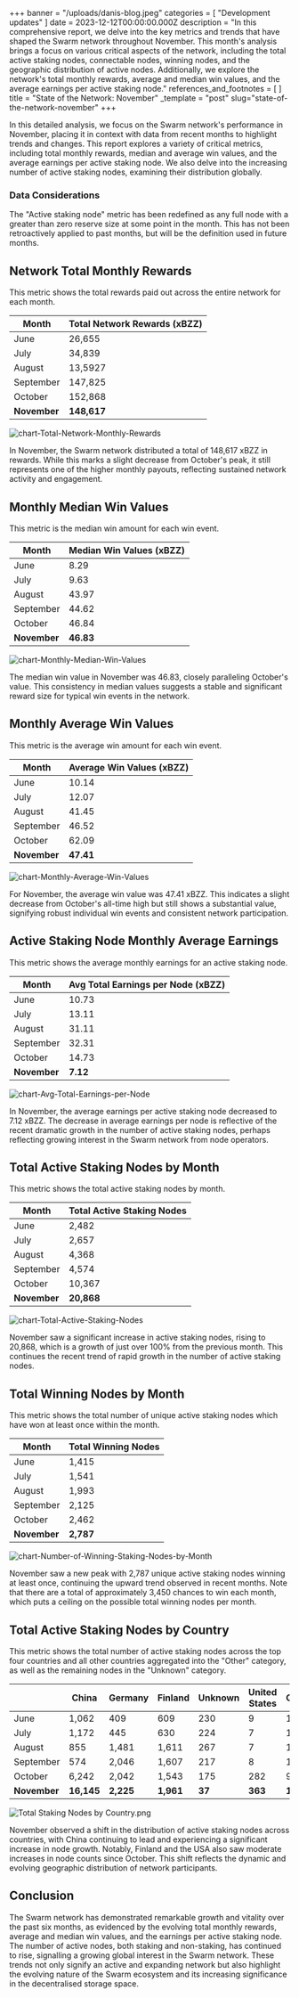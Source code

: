 +++
banner = "/uploads/danis-blog.jpeg"
categories = [ "Development updates" ]
date = 2023-12-12T00:00:00.000Z
description = "In this comprehensive report, we delve into the key metrics and trends that have shaped the Swarm network throughout November. This month's analysis brings a focus on various critical aspects of the network, including the total active staking nodes, connectable nodes, winning nodes, and the geographic distribution of active nodes. Additionally, we explore the network's total monthly rewards, average and median win values, and the average earnings per active staking node."
references_and_footnotes = [ ]
title = "State of the Network: November"
_template = "post"
slug="state-of-the-network-november"
+++

In this detailed analysis, we focus on the Swarm network's performance in November, placing it in context with data from recent months to highlight trends and changes. This report explores a variety of critical metrics, including total monthly rewards, median and average win values, and the average earnings per active staking node. We also delve into the increasing number of active staking nodes, examining their distribution globally. 

### Data Considerations

The "Active staking node" metric has been redefined as any full node with a greater than zero reserve size at some point in the month. This has not been retroactively applied to past months, but will be the definition used in future months. 

## Network Total Monthly Rewards

This metric shows the total rewards paid out across the entire network for each month.

| Month     | Total Network Rewards (xBZZ) |
|-----------|------------------------------|
| June      | 26,655                        |
| July      | 34,839                        |
| August    | 13,5927                       |
| September | 147,825                       |
| October   | 152,868                       |
| **November**  | **148,617**                       |

![chart-Total-Network-Monthly-Rewards](/uploads/chart-Total-Network-Monthly-Rewards-November.png)

In November, the Swarm network distributed a total of 148,617 xBZZ in rewards. While this marks a slight decrease from October's peak, it still represents one of the higher monthly payouts, reflecting sustained network activity and engagement.

## Monthly Median Win Values
This metric is the median win amount for each win event.

| Month     | Median Win Values (xBZZ) |
|-----------|---------------------------|
| June      | 8.29                      |
| July      | 9.63                      |
| August    | 43.97                     |
| September | 44.62                     |
| October   | 46.84                     |
| **November**  | **46.83**                     |

![chart-Monthly-Median-Win-Values](/uploads/chart-Monthly-Median-Win-Values-November.png)

The median win value in November was 46.83, closely paralleling October's value. This consistency in median values suggests a stable and significant reward size for typical win events in the network.


## Monthly Average Win Values
This metric is the average win amount for each win event.

| Month     | Average Win Values (xBZZ) |
|-----------|----------------------------|
| June      | 10.14                      |
| July      | 12.07                      |
| August    | 41.45                      |
| September | 46.52                      |
| October   | 62.09                      |
| **November**  | **47.41**                      |

![chart-Monthly-Average-Win-Values](/uploads/chart-Monthly-Average-Win-Values-November.png)

For November, the average win value was 47.41 xBZZ. This indicates a slight decrease from October's all-time high but still shows a substantial value, signifying robust individual win events and consistent network participation.

## Active Staking Node Monthly Average Earnings
This metric shows the average monthly earnings for an active staking node.

| Month     | Avg Total Earnings per Node (xBZZ) |
|-----------|------------------------------------|
| June      | 10.73                              |
| July      | 13.11                              |
| August    | 31.11                              |
| September | 32.31                              |
| October   | 14.73                              |
| **November**  | **7.12**                             |

![chart-Avg-Total-Earnings-per-Node](/uploads/chart-Avg-Total-Earnings-per-Node-November.png)

In November, the average earnings per active staking node decreased to 7.12 xBZZ. The decrease in average earnings per node is reflective of the recent dramatic growth in the number of active staking nodes, perhaps reflecting growing interest in the Swarm network from node operators.

## Total Active Staking Nodes by Month

This metric shows the total active staking nodes by month. 

| Month     | Total Active Staking Nodes |
|-----------|----------------------------|
| June      | 2,482                       |
| July      | 2,657                       |
| August    | 4,368                       |
| September | 4,574                       |
| October   | 10,367                      |
| **November**  | **20,868**                      |

![chart-Total-Active-Staking-Nodes](/uploads/chart-Total-Active-Staking-Nodes-November.png)

November saw a significant increase in active staking nodes, rising to 20,868, which is a growth of just over 100% from the previous month. This continues the recent trend of rapid growth in the number of active staking nodes.

## Total Winning Nodes by Month

This metric shows the total number of unique active staking nodes which have won at least once within the month.

| Month     | Total Winning Nodes |
|-----------|----------------------|
| June      | 1,415                 |
| July      | 1,541                 |
| August    | 1,993                 |
| September | 2,125                 |
| October   | 2,462                 |
| **November**  | **2,787**                 |

![chart-Number-of-Winning-Staking-Nodes-by-Month](/uploads/chart-Number-of-Winning-Staking-Nodes-by-Month-November.png)

November saw a new peak with 2,787 unique active staking nodes winning at least once, continuing the upward trend observed in recent months. Note that there are a total of approximately 3,450 chances to win each month, which puts a ceiling on the possible total winning nodes per month.

## Total Active Staking Nodes by Country

This metric shows the total number of active staking nodes across the top four countries and all other countries aggregated into the "Other" category, as well as the remaining nodes in the "Unknown" category.
 

|               | China | Germany | Finland | Unknown | United States | Other |
|---------------|-------|---------|---------|---------|---------------|-------|
| June          | 1,062  | 409     | 609     | 230     | 9             | 163   |
| July          | 1,172  | 445     | 630     | 224     | 7             | 179   |
| August        | 855   | 1,481    | 1,611    | 267     | 7             | 147   |
| September     | 574   | 2,046    | 1,607    | 217     | 8             | 123   |
| October       | 6,242  | 2,042    | 1,543    | 175     | 282           | 91    |
| **November**      | **16,145** | **2,225**    | **1,961**    | **37**      | **363**           | **137**   |

![Total Staking Nodes by Country.png](/uploads/Total-Active-Staking-Nodes-by-Country.png)

November observed a shift in the distribution of active staking nodes across countries, with China continuing to lead and experiencing a significant increase in node growth. Notably, Finland and the USA also saw moderate increases in node counts since October. This shift reflects the dynamic and evolving geographic distribution of network participants.

## Conclusion

The Swarm network has demonstrated remarkable growth and vitality over the past six months, as evidenced by the evolving total monthly rewards, average and median win values, and the earnings per active staking node. The number of active nodes, both staking and non-staking, has continued to rise, signalling a growing global interest in the Swarm network. These trends not only signify an active and expanding network but also highlight the evolving nature of the Swarm ecosystem and its increasing significance in the decentralised storage space.